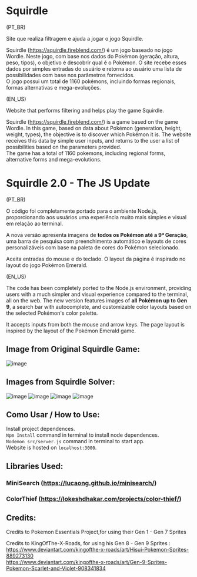 # Squirdle

(PT_BR) 

Site que realiza filtragem e ajuda a jogar o jogo Squirdle.

Squirdle (https://squirdle.fireblend.com/) é um jogo baseado no jogo Wordle.
Neste jogo, com base nos dados do Pokémon (geração, altura, peso, tipos), o objetivo é descobrir qual é o Pokémon.
O site recebe esses dados por simples entradas do usuário e retorna ao usuário uma lista de possibilidades com base nos parâmetros fornecidos.<br/>
O jogo possui um total de 1160 pokémons, incluindo formas regionais, formas alternativas e mega-evoluções.


(EN_US) 

Website that performs filtering and helps play the game Squirdle.

Squirdle (https://squirdle.fireblend.com/) is a game based on the game Wordle. 
In this game, based on data about Pokémon (generation, height, weight, types), the objective is to discover which Pokémon it is.
The website receives this data by simple user inputs, and returns to the user a list of possibilities based on the parameters provided.<br/>
The game has a total of 1160 pokemons, including regional forms, alternative forms and mega-evolutions.

# Squirdle 2.0 - The JS Update

(PT_BR)

O código foi completamente portado para o ambiente Node.js, proporcionando aos usuários uma experiência muito mais simples e visual em relação ao terminal.

A nova versão apresenta imagens de **todos os Pokémon até a 9ª Geração**, uma barra de pesquisa com preenchimento automático e layouts de cores personalizáveis ​​com base na paleta de cores do Pokémon selecionado.

Aceita entradas do mouse e do teclado. O layout da página é inspirado no layout do jogo Pokémon Emerald.



(EN_US)

The code has been completely ported to the Node.js environment, providing users with a much simpler and visual experience compared to the terminal, all on the web.
The new version features images of **all Pokémon up to Gen 9**, a search bar with autocomplete, and customizable color layouts based on the selected Pokémon's color palette.

It accepts inputs from both the mouse and arrow keys. The page layout is inspired by the layout of the Pokémon Emerald game.

## Image from Original Squirdle Game:
![image](https://user-images.githubusercontent.com/85745442/222725000-aa2b2e3e-1569-4579-abc8-314d4043b242.png)

## Images from Squirdle Solver:

![image](https://github.com/pedrovitorsilva/SquirdleSolver/assets/85745442/e4bc92fd-026c-4b5f-ae0f-70b65113a02a)
![image](https://github.com/pedrovitorsilva/SquirdleSolver/assets/85745442/b688cf7a-efbc-4104-8058-8e420d634d8f)
![image](https://github.com/pedrovitorsilva/SquirdleSolver/assets/85745442/62f118a6-c0e3-439e-9b6c-894a4b20b39e)
![image](https://github.com/pedrovitorsilva/SquirdleSolver/assets/85745442/c39afaef-cd42-414e-ad6d-3c81018ab001)

## Como Usar / How to Use:
Install project dependences. <br/>
`Npm Install` command in terminal to install node dependences.<br/>
`Nodemon src/server.js` command  in terminal to start app. <br/>
Website is hosted on `localhost:3000`.

## Libraries Used:
### MiniSearch (https://lucaong.github.io/minisearch/)
### ColorThief (https://lokeshdhakar.com/projects/color-thief/)

## Credits:

Credits to Pokemon Essentials Project,for using their Gen 1 - Gen 7 Sprites

Credits to KingOfThe-X-Roads, for using his Gen 8 - Gen 9 Sprites : <br/>
https://www.deviantart.com/kingofthe-x-roads/art/Hisui-Pokemon-Sprites-889273130 <br/>
https://www.deviantart.com/kingofthe-x-roads/art/Gen-9-Sprites-Pokemon-Scarlet-and-Violet-908341834

